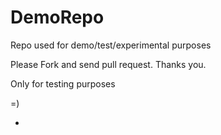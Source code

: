 # DemoRepo
Repo used for demo/test/experimental purposes

Please Fork and send pull request. Thanks you.

Only for testing purposes

=)

*
